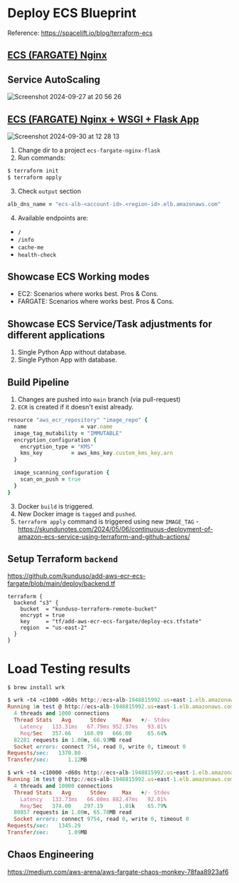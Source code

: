 # Deploy ECS Blueprint

Reference: https://spacelift.io/blog/terraform-ecs

## [ECS (FARGATE) Nginx](https://github.com/juanroldan1989/deploy-ecs-blueprint/tree/main/2.ecs-fargate-nginx)

## Service AutoScaling

![Screenshot 2024-09-27 at 20 56 26](https://github.com/user-attachments/assets/863f879d-0460-4e1e-b03c-db883ea49283)

## [ECS (FARGATE) Nginx + WSGI + Flask App](https://github.com/juanroldan1989/deploy-ecs-blueprint/tree/main/3.ecs-fargate-nginx-flask)

![Screenshot 2024-09-30 at 12 28 13](https://github.com/user-attachments/assets/20bef5c8-8723-40b9-92be-be8427a8ee5e)

1. Change dir to a project `ecs-fargate-nginx-flask`
2. Run commands:

```ruby
$ terraform init
$ terraform apply
```

3. Check `output` section

```ruby
alb_dns_name = "ecs-alb-<account-id>.<region-id>.elb.amazonaws.com"
```

4. Available endpoints are:

- `/`
- `/info`
- `cache-me`
- `health-check`

## Showcase ECS Working modes

- EC2: Scenarios where works best. Pros & Cons.
- FARGATE: Scenarios where works best. Pros & Cons.

## Showcase ECS Service/Task adjustments for different applications

1. Single Python App without database.
2. Single Python App with database.

## Build Pipeline

1. Changes are pushed into `main` branch (via pull-request)
2. `ECR` is created if it doesn't exist already.

```ruby
resource "aws_ecr_repository" "image_repo" {
  name                 = var.name
  image_tag_mutability = "IMMUTABLE"
  encryption_configuration {
    encryption_type = "KMS"
    kms_key         = aws_kms_key.custom_kms_key.arn
  }

  image_scanning_configuration {
    scan_on_push = true
  }
}
```

3. Docker `build` is triggered.
4. New Docker image is `tagged` and `pushed`.
5. `terraform apply` command is triggered using new `IMAGE_TAG` - https://skundunotes.com/2024/05/06/continuous-deployment-of-amazon-ecs-service-using-terraform-and-github-actions/

## Setup Terraform `backend`

https://github.com/kunduso/add-aws-ecr-ecs-fargate/blob/main/deploy/backend.tf

```
terraform {
  backend "s3" {
    bucket  = "kunduso-terraform-remote-bucket"
    encrypt = true
    key     = "tf/add-aws-ecr-ecs-fargate/deploy-ecs.tfstate"
    region  = "us-east-2"
  }
}
```

# Load Testing results

```
$ brew install wrk
```

```ruby
$ wrk -t4 -c1000 -d60s http://ecs-alb-1948815992.us-east-1.elb.amazonaws.com/
Running 1m test @ http://ecs-alb-1948815992.us-east-1.elb.amazonaws.com/
  4 threads and 1000 connections
  Thread Stats   Avg      Stdev     Max   +/- Stdev
    Latency   133.31ms   67.79ms 952.37ms   93.81%
    Req/Sec   357.66    160.09   666.00     65.64%
  82281 requests in 1.00m, 66.93MB read
  Socket errors: connect 754, read 0, write 0, timeout 0
Requests/sec:   1370.80
Transfer/sec:      1.12MB
```

```ruby
$ wrk -t4 -c10000 -d60s http://ecs-alb-1948815992.us-east-1.elb.amazonaws.com/
Running 1m test @ http://ecs-alb-1948815992.us-east-1.elb.amazonaws.com/
  4 threads and 10000 connections
  Thread Stats   Avg      Stdev     Max   +/- Stdev
    Latency   133.73ms   66.60ms 882.47ms   92.01%
    Req/Sec   374.00    297.19     1.01k    65.79%
  80857 requests in 1.00m, 65.78MB read
  Socket errors: connect 9754, read 0, write 0, timeout 0
Requests/sec:   1345.29
Transfer/sec:      1.09MB
```

## Chaos Engineering

https://medium.com/aws-arena/aws-fargate-chaos-monkey-78faa8923af6
